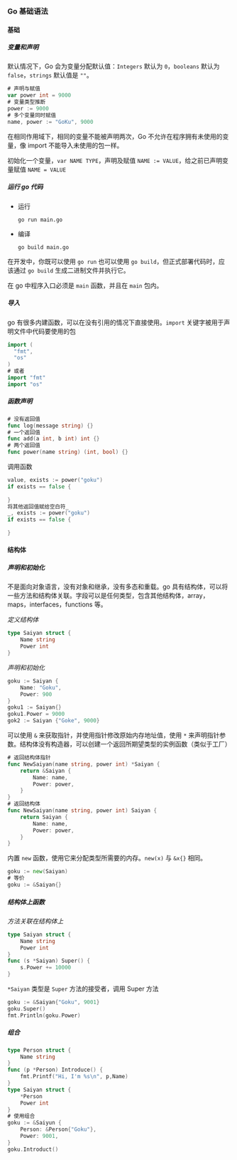 ### Go 基础语法

#### 基础

##### 变量和声明

默认情况下，Go 会为变量分配默认值：`Integers` 默认为 `0`，`booleans` 默认为 `false`，`strings` 默认值是 `""`。

```go
# 声明与赋值
var power int = 9000
# 变量类型推断
power := 9000
# 多个变量同时赋值
name, power := "GoKu", 9000
```

在相同作用域下，相同的变量不能被声明两次，Go 不允许在程序拥有未使用的变量，像 import 不能导入未使用的包一样。

初始化一个变量，`var NAME TYPE`，声明及赋值 `NAME := VALUE`，给之前已声明变量赋值 `NAME = VALUE`

##### 运行 go 代码

* 运行

  ```shell
  go run main.go
  ```

* 编译

  ```shell
  go build main.go
  ```

在开发中，你既可以使用 `go run` 也可以使用 `go build`，但正式部署代码时，应该通过 `go build` 生成二进制文件并执行它。

在 go 中程序入口必须是 `main` 函数，并且在 `main` 包内。

##### 导入

go 有很多内建函数，可以在没有引用的情况下直接使用。`import` 关键字被用于声明文件中代码要使用的包

```go
import (
  "fmt",
  "os"
)
# 或者
import "fmt"
import "os"
```

##### 函数声明

```go
# 没有返回值
func log(message string) {}
# 一个返回值
func add(a int, b int) int {}
# 两个返回值
func power(name string) (int, bool) {}
```

调用函数

```go
value, exists := power("goku")
if exists == false {
    
}
将其他返回值赋给空白符_
_, exists := power("goku")
if exists == false {
    
}
```

#### 结构体

##### 声明和初始化

不是面向对象语言，没有对象和继承，没有多态和重载。go 具有结构体，可以将一些方法和结构体关联。字段可以是任何类型，包含其他结构体，array，maps，interfaces，functions 等。

*定义结构体*

```go
type Saiyan struct {
    Name string
    Power int
}
```

*声明和初始化*

```go
goku := Saiyan {
	Name: "Goku",
	Power: 900
}
goku1 := Saiyan{}
goku1.Power = 9000
gok2 := Saiyan {"Goke", 9000}
```

可以使用 `&` 来获取指针，并使用指针修改原始内存地址值，使用 `*`  来声明指针参数。结构体没有构造器，可以创建一个返回所期望类型的实例函数（类似于工厂）

```go
# 返回结构体指针
func NewSaiyan(name string, power int) *Saiyan {
	return &Saiyan {
		Name: name,
		Power: power,
	}
}
# 返回结构体
func NewSaiyan(name string, power int) Saiyan {
	return Saiyan {
		Name: name,
		Power: power,
	}
}
```

内置 `new` 函数，使用它来分配类型所需要的内存。`new(x)` 与 `&x{}` 相同。

```go
goku := new(Saiyan)
# 等价
goku := &Saiyan{}
```

##### 结构体上函数

*方法关联在结构体上*

```go
type Saiyan struct {
    Name string
    Power int
}
func (s *Saiyan) Super() {
    s.Power += 10000
}
```

`*Saiyan` 类型是 `Super` 方法的接受者，调用 Super 方法

```go
goku := &Saiyan{"Goku", 9001}
goku.Super()
fmt.Println(goku.Power)
```

##### 组合

```go
type Person struct {
	Name string
}
func (p *Person) Introduce() {
	fmt.Printf("Hi, I'm %s\n", p,Name)
}
type Saiyan struct {
	*Person
	Power int
}
# 使用组合
goku := &Saiyun {
    Person: &Person{"Goku"},
    Power: 9001,
}
goku.Introduct()
```





